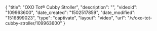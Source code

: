 {
    "title": "OXO Tot&reg; Cubby Stroller",
    "description": "",
    "videoid": "109963600",
    "date_created": "1502517859",
    "date_modified": "1516899023",
    "type": "captivate",
    "layout": "video",
    "url": "\/v\/oxo-tot-cubby-stroller\/109963600"
}